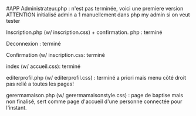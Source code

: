 #APP
 Administrateur.php : n'est pas terminée, voici une premiere version ATTENTION initialisé admin a 1 manuellement dans php my admin si on veut tester 
 
 Inscription.php (w/ inscription.css) + confirmation. php : terminé
 
 Deconnexion : terminé
 
 Confirmation (w/ inscription.css: terminé 
 
 index (w/ accueil.css): terminé 
 
 editerprofil.php (w/ editerprofil.css) : terminé a priori mais menu côté droit pas relié a toutes les pages!
 
 gerermamaison.php (w/ gerermamaisonstyle.css) : page de baptise mais non finalisé, sert comme page d'accueil d'une personne connectée pour l'instant.
 
 
 
 
 
